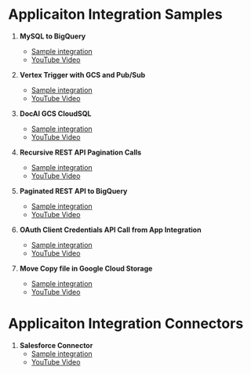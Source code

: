 # Applicaiton Integration Samples

1. **MySQL to BigQuery** 
    - [Sample integration](integrations/mysql-to-bigquery/mysql-datadump-demo-v8.json)
    - [YouTube Video](https://youtu.be/nn7Imf36WPw)

2. **Vertex Trigger with GCS and Pub/Sub** 
    - [Sample integration](integrations/vertex-prompt-gcs-pubsub/pos-prompt-sample-v12.json)
    - [YouTube Video](https://youtu.be/pGKSSX7odr0)

3. **DocAI GCS CloudSQL** 
    - [Sample integration](integrations/docai-gcs-cloudsql-gemini-prompt/pos-prompt-sample-v46.json)
    - [YouTube Video](https://youtu.be/fA_HI11H_Pk)

4. **Recursive REST API Pagination Calls** 
    - [Sample integration](integrations/recursive-rest-api-pagination/recursive-restapi-page-limit-demo-v4.json)
    - [YouTube Video](https://youtu.be/SEpcgxCqWQI)

5. **Paginated REST API to BigQuery**
    - [Sample integration](integrations/paginated-rest-api-write-to-bigquery/paginated-rest-api-write-to-bigquery-v5.json)
    - [YouTube Video](https://youtu.be/XF6lDOYvP9E)

6. **OAuth Client Credentials API Call from App Integration**
    - [Sample integration](integrations/oauth2-client-credential-api-callout/oauth2-client-credential-api-callout.excalidraw)
    - [YouTube Video](https://youtu.be/xF3_-Lc3nJc)

7. **Move Copy file in Google Cloud Storage**
    - [Sample integration](integrations/move-gcs-file-objects/move-file-in-gcs-demo-v1.json)
    - [YouTube Video](https://youtu.be/RhB5-29uE0s)

# Applicaiton Integration Connectors
1. **Salesforce Connector** 
    - [Sample integration](connectors/salesforce/freelance-sfdc-connection-test-v1.json)
    - [YouTube Video](https://youtu.be/eI3We_gCA-Y)